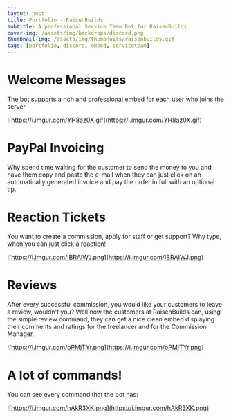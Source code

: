 ```yaml
---
layout: post
title: Portfolio - RaisenBuilds
subtitle: A professional Service Team Bot for RaisenBuilds.
cover-img: /assets/img/backdrops/discord.png
thumbnail-img: /assets/img/thumbnails/raisenbuilds.gif
tags: [portfolio, discord, embed, serviceteam]
---
```

# Welcome Messages
The bot supports a rich and professional embed for each user who joins the server

![https://i.imgur.com/YH8az0X.gif](https://i.imgur.com/YH8az0X.gif)

# PayPal Invoicing
Why spend time waiting for the customer to send the money to you and have them copy and paste the e-mail when they can just click on an automatically generated invoice and pay the order in full with an optional tip.

# Reaction Tickets
You want to create a commission, apply for staff or get support? Why type, when you can just click a reaction!

![https://i.imgur.com/IBRAIWJ.png](https://i.imgur.com/IBRAIWJ.png)

# Reviews
After every successful commission, you would like your customers to leave a review, wouldn't you? Well now the customers at RaisenBuilds can, using the simple review command, they can get a nice clean embed displaying their comments and ratings for the freelancer and for the Commission Manager.

![https://i.imgur.com/oPMjTYr.png](https://i.imgur.com/oPMjTYr.png)

# A lot of commands!
You can see every command that the bot has:

![https://i.imgur.com/hAkR3XK.png](https://i.imgur.com/hAkR3XK.png)
